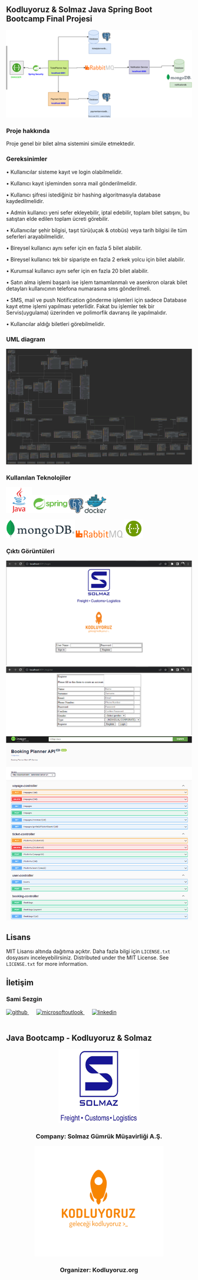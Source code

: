 <!-- ABOUT THE PROJECT -->

## Kodluyoruz & Solmaz Java Spring Boot Bootcamp Final Projesi

<img src="images/project-diagram.svg" alt="Java"  />

### Proje hakkında

Proje genel bir bilet alma sistemini simüle etmektedir.

### Gereksinimler
• Kullanıcılar sisteme kayıt ve login olabilmelidir.

• Kullanıcı kayıt işleminden sonra mail gönderilmelidir.

• Kullanıcı şifresi istediğiniz bir hashing algoritmasıyla database kaydedilmelidir.

• Admin kullanıcı yeni sefer ekleyebilir, iptal edebilir, toplam bilet satışını, bu satıştan
elde edilen toplam ücreti görebilir.

• Kullanıcılar şehir bilgisi, taşıt türü(uçak & otobüs) veya tarih bilgisi ile tüm seferleri
arayabilmelidir.

• Bireysel kullanıcı aynı sefer için en fazla 5 bilet alabilir.

• Bireysel kullanıcı tek bir siparişte en fazla 2 erkek yolcu için bilet alabilir.

• Kurumsal kullanıcı aynı sefer için en fazla 20 bilet alabilir.

• Satın alma işlemi başarılı ise işlem tamamlanmalı ve asenkron olarak bilet detayları
kullanıcının telefona numarasına sms gönderilmeli.

• SMS, mail ve push Notification gönderme işlemleri için sadece Database kayıt etme
işlemi yapılması yeterlidir. Fakat bu işlemler tek bir Servis(uygulama) üzerinden ve
polimorfik davranış ile yapılmalıdır.

• Kullancılar aldığı biletleri görebilmelidir. 

### UML diagram

<img src="images/uml-diagram.png" alt="uml-diagram"/>


<!-- TECHNOLOGIES -->

### Kullanılan Teknolojiler

<a href="https://www.java.com/" target="_blank"><img src="images/java.svg" alt="Java" height="70" /></a><a href="https://spring.io" target="_blank"><img src="images/spring-logo.svg" alt="Java" height="50" /></a></a><a href="https://www.postgresql.org/" target="_blank"><img src="images/postgre-logo.svg" alt="Java" height="40" /></a>     <a href="https://www.docker.com/" target="_blank"><img src="images/docker.svg" alt="Java" height="50" /></a>     

 <a href="https://www.mongodb.com" target="_blank"><img src="images/mongo-logo.svg" alt="Java" height="50" /></a>  <a href="https://www.rabbitmq.com/" target="_blank"><img src="images/rabbit-logo.svg" alt="Java" height="20" /></a>
<a href="https://swagger.io/" target="_blank"><img src="images/swagger-logo.png" alt="Java" height="50" /></a>
 

<!-- OUTPUT SCREENSHOTS -->

### Çıktı Görüntüleri
<img src="images/loginPage.png" alt="Java" />
<img src="images/registerPage.png" alt="Java" />
<img src="images/swagger-output.png" alt="Java" />




## Lisans

MIT Lisansı altında dağıtıma açıktır. Daha fazla bilgi için `LICENSE.txt` dosyasını inceleyebilirsiniz. 
Distributed under the MIT License. See `LICENSE.txt` for more information.

<!-- CONTACT -->

## İletişim

### Sami Sezgin

<a href="https://github.com/samisezgin" target="_blank">
<img  src=https://img.shields.io/badge/github-%2324292e.svg?&style=for-the-badge&logo=github&logoColor=white alt=github style="margin-bottom: 20px;" />
</a>
<a href = "mailto:sezginsami@gmail.com?subject = Feedback&body = Message">
<img src=https://img.shields.io/badge/send-email-email?&style=for-the-badge&logo=microsoftoutlook&color=CD5C5C alt=microsoftoutlook style="margin-bottom: 20px; margin-left:20px" />
</a>
<a href="https://linkedin.com/in/samisezgin" target="_blank">
<img src=https://img.shields.io/badge/linkedin-%231E77B5.svg?&style=for-the-badge&logo=linkedin&logoColor=white alt=linkedin style="margin-bottom: 20px; margin-left:20px" />
</a>  


<!-- PROJECT-BOOTCAMP-PRACTICUM PART -->

<br />

## Java Bootcamp - Kodluyoruz & Solmaz

<div align="center">
  <a href="https://www.solmaz.com">
    <img src="images/solmaz-logo.jpg" alt="Logo" width="220" height="200">
  </a>

<h3 align="center">Company: Solmaz Gümrük Müşavirliği A.Ş.</h3>
</div>

<div align="center">
  <a href="https://kodluyoruz.org/tr/kodluyoruz/">
    <img src="images/kodluyoruz-logo.png" alt="Logo" width="350" height="300">
  </a>
<h3 align="center">Organizer: Kodluyoruz.org</h3>
</div>
